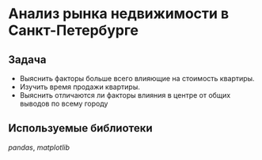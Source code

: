 # Анализ рынка недвижимости в Санкт-Петербурге


## Задача

- Выяснить факторы больше всего влияющие на стоимость квартиры.
- Изучить время продажи квартиры.
- Выяснить отличаются ли факторы влияния в центре от общих выводов по всему городу 

## Используемые библиотеки
*pandas*, *matplotlib*
